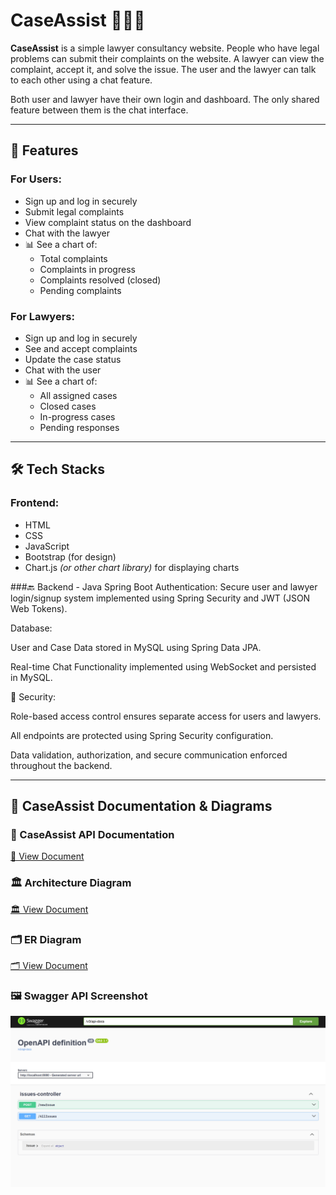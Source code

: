 # CaseAssist 🧑‍⚖️💬

**CaseAssist** is a simple lawyer consultancy website. People who have legal problems can submit their complaints on the website. A lawyer can view the complaint, accept it, and solve the issue. The user and the lawyer can talk to each other using a chat feature. 

Both user and lawyer have their own login and dashboard. The only shared feature between them is the chat interface.

---

## 🌟 Features

### For Users:
- Sign up and log in securely
- Submit legal complaints
- View complaint status on the dashboard
- Chat with the lawyer
- 📊 See a chart of:
  - Total complaints
  - Complaints in progress
  - Complaints resolved (closed)
  - Pending complaints

### For Lawyers:
- Sign up and log in securely
- See and accept complaints
- Update the case status
- Chat with the user
- 📊 See a chart of:
  - All assigned cases
  - Closed cases
  - In-progress cases
  - Pending responses

---

## 🛠️ Tech Stacks

### Frontend:
- HTML  
- CSS  
- JavaScript  
- Bootstrap (for design)
- Chart.js *(or other chart library)* for displaying charts

###🔙 Backend - Java Spring Boot
Authentication:
Secure user and lawyer login/signup system implemented using Spring Security and JWT (JSON Web Tokens).

Database:

User and Case Data stored in MySQL using Spring Data JPA.

Real-time Chat Functionality implemented using WebSocket and persisted in MySQL.

🔐 Security:

Role-based access control ensures separate access for users and lawyers.

All endpoints are protected using Spring Security configuration.

Data validation, authorization, and secure communication enforced throughout the backend.



---
## 📄 CaseAssist Documentation & Diagrams

### 📘 CaseAssist API Documentation  
[📄 View Document](https://docs.google.com/document/d/1m2o72Sg9VfBXFqvkt82JTSfqPwyewefS/edit?usp=sharing&ouid=100119364837244355757&rtpof=true&sd=true)

### 🏛️ Architecture Diagram  
[🏛️ View Document](https://docs.google.com/document/d/1z5ldvRBcj6RcUEodqENw3_I8Ly7HDUqR/edit?usp=sharing&ouid=100119364837244355757&rtpof=true&sd=true)

### 🗂️ ER Diagram  
[🗂️ View Document](https://docs.google.com/document/d/1jtRY72AQkCma2Gtz29RGYIaUHd1mDdWi/edit?usp=sharing&ouid=100119364837244355757&rtpof=true&sd=true)

### 🖼️ Swagger API Screenshot  
![Swagger API Screenshot](screenshots/Swagger_API_screenshot.png)


